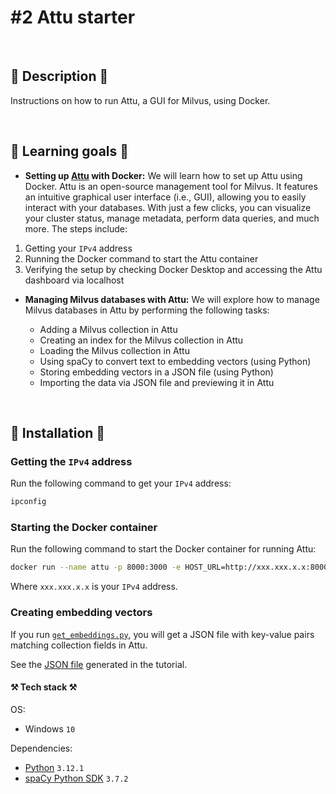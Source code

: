 # #2 Attu starter

<br>

## 📖 Description 📖

Instructions on how to run Attu, a GUI for Milvus, using Docker.

<br>

## 🧠 Learning goals 🧠

- **Setting up [Attu](https://milvus.io/docs/v2.1.x/attu.md) with Docker:** We will learn how to set up Attu using Docker. Attu is an open-source management tool for Milvus. It features an intuitive graphical user interface (i.e., GUI), allowing you to easily interact with your databases. With just a few clicks, you can visualize your cluster status, manage metadata, perform data queries, and much more. The steps include:

1. Getting your `IPv4` address
2. Running the Docker command to start the Attu container
3. Verifying the setup by checking Docker Desktop and accessing the Attu dashboard via localhost

- **Managing Milvus databases with Attu:** We will explore how to manage Milvus databases in Attu by performing the following tasks:

    - Adding a Milvus collection in Attu
    - Creating an index for the Milvus collection in Attu
    - Loading the Milvus collection in Attu
    - Using spaCy to convert text to embedding vectors (using Python)
    - Storing embedding vectors in a JSON file (using Python)
    - Importing the data via JSON file and previewing it in Attu

<br>

## 🚀 Installation 🚀

### Getting the `IPv4` address

Run the following command to get your `IPv4` address:

```bash
ipconfig
```

### Starting the Docker container

Run the following command to start the Docker container for running Attu:

```bash
docker run --name attu -p 8000:3000 -e HOST_URL=http://xxx.xxx.x.x:8000 -e MILVUS_URL=http://xxx.xxx.x.x:19530 zilliz/attu:v2.3.6
```

Where `xxx.xxx.x.x` is your `IPv4` address.

### Creating embedding vectors

If you run [`get_embeddings.py`](https://github.com/rokbenko/ai-playground/blob/main/milvus-tutorials/2-Attu_starter/get_embeddings.py), you will get a JSON file with key-value pairs matching collection fields in Attu.

See the <a href="https://github.com/rokbenko/ai-playground/blob/main/milvus-tutorials/2-Attu_starter/dummy_data.json">JSON file</a> generated in the tutorial.

#### ⚒️ Tech stack ⚒️

OS:

- Windows `10`

Dependencies:

- [Python](https://www.python.org/) `3.12.1`
- [spaCy Python SDK](https://pypi.org/project/spacy/) `3.7.2`
